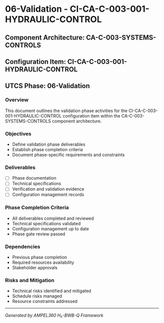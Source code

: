 # 06-Validation - CI-CA-C-003-001-HYDRAULIC-CONTROL

## Component Architecture: CA-C-003-SYSTEMS-CONTROLS
## Configuration Item: CI-CA-C-003-001-HYDRAULIC-CONTROL
## UTCS Phase: 06-Validation

### Overview
This document outlines the validation phase activities for the CI-CA-C-003-001-HYDRAULIC-CONTROL configuration item within the CA-C-003-SYSTEMS-CONTROLS component architecture.

### Objectives
- Define validation phase deliverables
- Establish phase completion criteria
- Document phase-specific requirements and constraints

### Deliverables
- [ ] Phase documentation
- [ ] Technical specifications
- [ ] Verification and validation evidence
- [ ] Configuration management records

### Phase Completion Criteria
- All deliverables completed and reviewed
- Technical specifications validated
- Configuration management up to date
- Phase gate review passed

### Dependencies
- Previous phase completion
- Required resources availability
- Stakeholder approvals

### Risks and Mitigation
- Technical risks identified and mitigated
- Schedule risks managed
- Resource constraints addressed

---
*Generated by AMPEL360 H₂-BWB-Q Framework*
